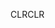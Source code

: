 <span data-ttu-id="5719c-101">CLR</span><span class="sxs-lookup"><span data-stu-id="5719c-101">CLR</span></span>